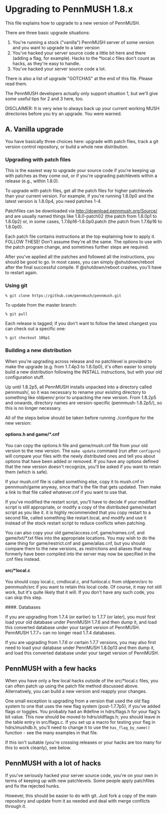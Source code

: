 Upgrading to PennMUSH 1.8.x
===========================

This file explains how to upgrade to a new version of PennMUSH.

There are three basic upgrade situations:

1. You're running a stock ("vanilla") PennMUSH server of some version
  and you want to upgrade to a later version
2. You've hacked your server source code a little bit here and there
  (adding a flag, for example). Hacks to the \*local.c files don't
  count as hacks, as they're easy to handle.
3. You've hacked your server source code a lot.

There is also a list of upgrade "GOTCHAS" at the end of this file.
Please read them.

The PennMUSH developers actually only support situation 1, but we'll
give some useful tips for 2 and 3 here, too.

DISCLAIMER: It is very wise to always back up your current working
MUSH directories before you try an upgrade. You were warned.

A. Vanilla upgrade
------------------

You have basically three choices here: upgrade with patch files, track
a git version control repository, or build a whole new distribution.

### Upgrading with patch files

This is the easiest way to upgrade your source code if you're keeping
up with patches as they come out, or if you're upgrading patchlevels
within a release (e.g., within 1.8.0).

To upgrade with patch files, get all the patch files for higher
patchlevels than your current version. For example, if you're running
1.8.0p0 and the latest version is 1.8.0p4, you need patches 1-4.

Patchfiles can be downloaded via http://download.pennmush.org/Source/
and are usually named things like 1.8.0-patch02 (the patch from 1.8.0p1
to 1.8.0p2) or, in some cases, 1.7.6p16-1.8.0p0.patch (the patch from
1.7.6p16 to 1.8.0p0).

Each patch file contains instructions at the top explaining how to
apply it. FOLLOW THESE! Don't assume they're all the same. The options
to use with the patch program change, and sometimes further steps are
required.

After you've applied all the patches and followed all the
instructions, you should be good to go. In most cases, you can simply
@shutdown/reboot after the final successful compile. If
@shutdown/reboot crashes, you'll have to restart again.

### Using git

    % git clone https://github.com/pennmush/pennmush.git

To update from the master branch:

    % git pull


Each release is tagged; if you don't want to follow the latest
changest you can check out a specific one:

    % git checkout 186p1

### Building a new distribution

When you're upgrading across release and no patchlevel is provided to
make the upgrade (e.g. from 1.7.4p3 to 1.8.0p0), it's often easier to
simply build a new distribution following the INSTALL instructions,
but with your old configuration stuff.

Up until 1.8.2p5, all PennMUSH installs unpacked into a directory
called pennmush/, so it was necessary to rename your existing
directory to something like oldpenn/ prior to unpacking the new
version. From 1.8.2p5 and onwards, directory names are
version-specific (pennmush-1.8.2p5/), so this is no longer necessary.

All of the steps below should be taken before running ./configure for
the new version:

#### options.h and game/*.cnf

You can copy the options.h file and game/mush.cnf file from your old
version to the new version. The `make update` command (run after
`configure`) will compare your files with the newly distributed ones
and tell you about options that have been added or removed. If you
have any options defined that the new version doesn't recognize,
you'll be asked if you want to retain them (which is safe).

If your mush.cnf file is called something else, copy it to mush.cnf in
pennmush/game anyway, since that's the file that gets updated. Then
make a link to that file called whatever.cnf if you want to use that.

If you've modified the restart script, you'll have to decide if your
modified script is still appropriate, or modify a copy of the
distributed game/restart script as you like it. it is highly
recommended that you copy restart to a second file, called something
like restart.local, and modify and use it instead of the stock restart
script to reduce conflicts when patching.

You can also copy your old game/access.cnf, game/names.cnf, and
game/txt/*.txt files into the appropriate locations. You may wish to
do the same thing for game/restrict.cnf and game/alias.cnf, but you
should compare them to the new versions, as restrictions and aliases
that may formerly have been compiled into the server may now be
specified in the .cnf files instead.

#### src/*local.c

You should copy local.c, cmdlocal.c, and funlocal.c from oldpenn/src
to pennmush/src if you want to retain this local code. Of course, it
may not still work, but it's quite likely that it will. If you don't
have any such code, you can skip this step.

####. Databases

If you are upgrading from 1.7.4 (or earlier) to 1.7.7 (or later),
you must first load your old database under PennMUSH 1.7.6 and
then dump it, and load this converted database under your
target version of PennMUSH. PennMUSH 1.7.7+ can no longer read
1.7.4 databases.

If you are upgrading from 1.7.6 or certain 1.7.7 versions,
you may also first need to load your database under PennMUSH
1.8.0p13 and then dump it, and load this converted database
under your target version of PennMUSH.

PennMUSH with a few hacks
-------------------------

When you have only a few local hacks outside of the src/*local.c
files, you can often patch up using the patch file method discussed
above. Alternatively, you can build a new version and reapply your
changes.

One small exception is upgrading from a version that used the old flag
system to one that uses the new flag system (post-1.7.7p5), if you've
added flags or toggles.  You probably had an #define in hdrs/flags.h
for your flag's bit value.  This now should be moved to
hdrs/oldflags.h; you should leave in the table entry in
src/flags.c. If you set up a macro for testing your flag in
hdrs/mushdb.h, you'll need to change it to use the `has_flag_by_name()`
function - see the many examples in that file.

If this isn't suitable (you're crossing releases or your hacks are too
many for this to work cleanly), see below.

PennMUSH with a lot of hacks
----------------------------

If you've seriously hacked your server source code, you're on your own
in terms of keeping up with new patchlevels. Some people apply
patchfiles and fix the rejected hunks.

However, this should be easier to do with git. Just fork a copy of the
main repository and update from it as needed and deal with merge
conflicts through it.
